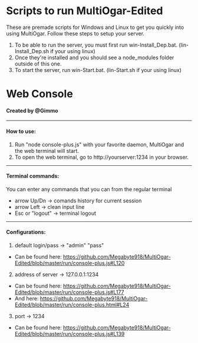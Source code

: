 # Scripts to run MultiOgar-Edited

These are premade scripts for Windows and Linux to get you quickly into using MultiOgar. Follow these steps to setup your server.

1. To be able to run the server, you must first run win-Install_Dep.bat. (lin-Install_Dep.sh if your using linux)
2. Once they're installed and you should see a node_modules folder outside of this one.
3. To start the server, run win-Start.bat. (lin-Start.sh if your using linux)

# Web Console
#### Created by @Gimmo

----------------
#### How to use:
1. Run "node console-plus.js" with your favorite daemon, MultiOgar and the web terminal will start.
2. To open the web terminal, go to http://yourserver:1234 in your browser.

----------------
#### Terminal commands:
You can enter any commands that you can from the regular terminal
- arrow Up/Dn -> comands history for current session
- arrow Left -> clean input line
- Esc or "logout" -> terminal logout

---------------
#### Configurations: 
1. default login/pass -> "admin" "pass"
  - Can be found here: https://github.com/Megabyte918/MultiOgar-Edited/blob/master/run/console-plus.js#L120

2. address of server -> 127.0.0.1:1234
  - Can be found here: https://github.com/Megabyte918/MultiOgar-Edited/blob/master/run/console-plus.js#L177
  - And here: https://github.com/Megabyte918/MultiOgar-Edited/blob/master/run/console-plus.html#L24
  
3. port -> 1234
  - Can be found here: https://github.com/Megabyte918/MultiOgar-Edited/blob/master/run/console-plus.js#L139

